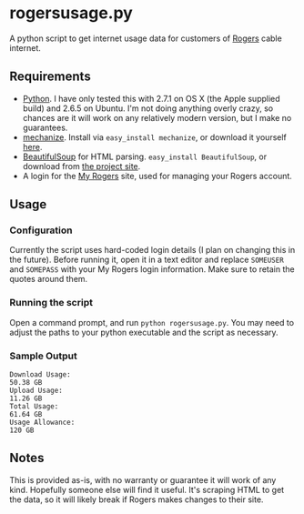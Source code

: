 # rogersusage.py
A python script to get internet usage data for customers of [Rogers][] cable internet.

## Requirements
 - [Python][python]. I have only tested this with 2.7.1 on OS X (the Apple supplied build) and 2.6.5 on Ubuntu. I'm not doing anything overly crazy, so chances are it will work on any relatively modern version, but I make no guarantees.
 - [mechanize][]. Install via `easy_install mechanize`, or download it yourself [here][mechanize dl].
 - [BeautifulSoup][] for HTML parsing. `easy_install BeautifulSoup`, or download from [the project site][soup dl].
 - A login for the [My Rogers][] site, used for managing your Rogers account.
 
## Usage
### Configuration
Currently the script uses hard-coded login details (I plan on changing this in the future). Before running it, open it in a text editor and replace `SOMEUSER` and `SOMEPASS` with your My Rogers login information. Make sure to retain the quotes around them.

### Running the script
Open a command prompt, and run `python rogersusage.py`. You may need to adjust the paths to your python executable and the script as necessary.

### Sample Output
    Download Usage:
    50.38 GB
    Upload Usage:
    11.26 GB
    Total Usage:
    61.64 GB
    Usage Allowance:
    120 GB

## Notes
This is provided as-is, with no warranty or guarantee it will work of any kind. Hopefully someone else will find it useful. It's scraping HTML to get the data, so it will likely break if Rogers makes changes to their site.

[BeautifulSoup]: http://www.crummy.com/software/BeautifulSoup/
[soup dl]: http://www.crummy.com/software/BeautifulSoup/#Download
[python]: http://www.python.org/
[rogers]: http://www.rogers.com
[my rogers]: https://www.rogers.com/web/RogersServices.portal?_nfpb=true&amp;_pageLabel=My%20Rogers_Home
[mechanize]: http://wwwsearch.sourceforge.net/mechanize/
[mechanize dl]: http://wwwsearch.sourceforge.net/mechanize/download.html